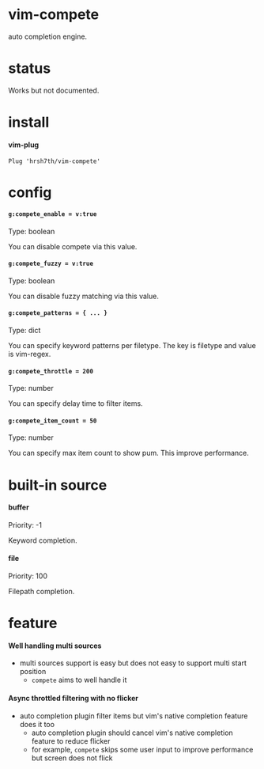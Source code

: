 # vim-compete

auto completion engine.


# status

Works but not documented.


# install

#### vim-plug
```viml
Plug 'hrsh7th/vim-compete'
```


# config

#### `g:compete_enable = v:true`

Type: boolean

You can disable compete via this value.


#### `g:compete_fuzzy = v:true`

Type: boolean

You can disable fuzzy matching via this value.


#### `g:compete_patterns = { ... }`

Type: dict

You can specify keyword patterns per filetype.
The key is filetype and value is vim-regex.


#### `g:compete_throttle = 200`

Type: number

You can specify delay time to filter items.


#### `g:compete_item_count = 50`

Type: number

You can specify max item count to show pum.
This improve performance.


# built-in source

#### buffer

Priority: -1

Keyword completion.

#### file

Priority: 100

Filepath completion.


# feature

#### Well handling multi sources
- multi sources support is easy but does not easy to support multi start position
  - `compete` aims to well handle it

#### Async throttled filtering with no flicker
- auto completion plugin filter items but vim's native completion feature does it too
  - auto completion plugin should cancel vim's native completion feature to reduce flicker
  - for example, `compete` skips some user input to improve performance but screen does not flick

